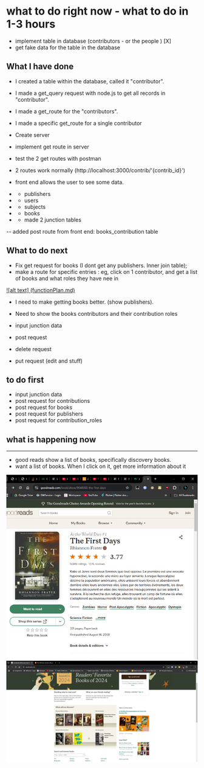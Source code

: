 # what to do right now - what to do in 1-3 hours

- implement table in database (contributors - or the people ) [X]
- get fake data for the table in the database

## What I have done

- I created a table within the database, called it "contributor".
- I made a get_query request with node.js to get all records in "contributor".
- I made a get_route for the "contributors".
- I made a specific get_route for a single contributor

- Create server
- implement get route in server
- test the 2 get routes with postman
- 2 routes work normally (http://localhost:3000/contrib/'{contrib_id}')

- front end allows the user to see some data.
- - publishers
- - users
- - subjects
- - books

- - made 2 junction tables

-- added post route from front end: books_contribution table

## What to do next

- Fix get request for books (I dont get any publishers. Inner join table);
- make a route for specific entries : eg, click on 1 contributor, and get a list of books and what roles they have nee in

[!\[alt text\] (functionPlan.md)](functionPlan.md)

- I need to make getting books better. (show publishers).
- Need to show the books contributors and their contribution roles

- input junction data
- post request
- delete request
- put request (edit and stuff)

## to do first

- input junction data
- post request for contributions
- post request for books
- post request for publishers
- post request for contribution_roles


## what is happening now

----
- good reads show a list of books, specifically discovery books.
- want a list of books. When I click on it, get more information about it

![alt text](image-1.png)
![alt text](image.png)
